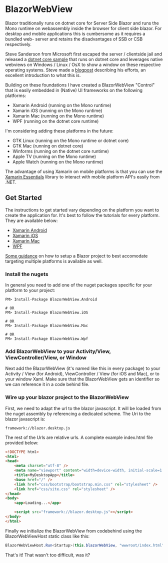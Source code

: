# BlazorWebView

Blazor traditionally runs on dotnet core for Server Side Blazor and runs the Mono runtime on webassembly inside the
browser for client side blazor. For desktop and mobile applications this is cumbersome as it requires a bundled web-
server and retains the disadvantages of SSB or CSB respectively.

Steve Sanderson from Microsoft first escaped the server / clientside jail and released a
[dotnet core sample](https://github.com/SteveSandersonMS/WebWindow) that runs on dotnet core and leverages native
webviews on Windows / Linux / OsX to show a window on these respective operating systems.
Steve made a
[blogpost](https://blog.stevensanderson.com/2019/11/18/2019-11-18-webwindow-a-cross-platform-webview-for-dotnet-core/)
describing his efforts, an excellent introduction to what this is.

Building on these foundations I have created a BlazorWebView "Control" that is easily embedded in (Native) UI frameworks
on the following platforms:

* Xamarin Android (running on the Mono runtime)
* Xamarin iOS (running on the Mono runtime)
* Xamarin Mac (running on the Mono runtime)
* WPF (running on the dotnet core runtime)

I'm considering adding these platforms in the future:

* GTK Linux (running on the Mono runtime or dotnet core)
* GTK Mac (running on dotnet core)
* Winforms (running on the dotnet core runtime)
* Apple TV (running on the Mono runtime)
* Apple Watch  (running on the Mono runtime)

The advantage of using Xamarin on mobile platforms is that you can use the
[Xamarin Essentials](https://docs.microsoft.com/en-us/xamarin/essentials/) library to interact with mobile platform
API's easily from .NET.

## Get Started

The instructions to get started vary depending on the platform you want to create the application for. It's best
to follow the tutorials for every platform. They are available below:

* [Xamarin Android](androidtutorial.md)
* [Xamarin iOS](iostutorial.md)
* [Xamarin Mac](mactutorial.md)
* [WPF](wpftutorial.md)

[Some guidance](prepare.md) on how to setup a Blazor project to best accomodate targeting multiple platforms is available as well.

### Install the nugets

In general you need to add one of the nuget packages specific for your platform to your project:

```
PM> Install-Package BlazorWebView.Android

# OR
PM> Install-Package BlazorWebView.iOS

# OR
PM> Install-Package BlazorWebView.Mac

# OR
PM> Install-Package BlazorWebView.Wpf
```

### Add BlazorWebView to your Activity/View, ViewController/View, or Window

Next add the BlazorWebView (it's named like this in every package) to your Activity / View (for Android),
ViewController / View (for iOS and Mac), or to your window Xaml. Make sure that the BlazorWebView gets an
identifier so we can reference it in a code behind file.

### Wire up your blazor project to the BlazorWebView

First, we need to adapt the url to the blazor javascript. It will be loaded from the nuget assembly by
referencing a dedicated scheme. The Uri to the blazor javascript is:

```
framework://blazor.desktop.js
```

The rest of the Urls are relative urls. A complete example index.html file provided below:

```html
<!DOCTYPE html>
<html>
<head>
    <meta charset="utf-8" />
    <meta name="viewport" content="width=device-width, initial-scale=1.0, maximum-scale=1.0, user-scalable=no" />
    <title>MyDesktopApp</title>
    <base href="/" />
    <link href="css/bootstrap/bootstrap.min.css" rel="stylesheet" />
    <link href="css/site.css" rel="stylesheet" />
</head>
<body>
    <app>Loading...</app>

    <script src="framework://blazor.desktop.js"></script>
</body>
</html>
```

Finally we initialize the BlazorWebView from codebehind using the BlazorWebViewHost static class like this:

```csharp
BlazorWebViewHost.Run<Startup>(this.blazorWebView, "wwwroot/index.html");
```

That's it! That wasn't too difficult, was it?